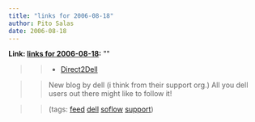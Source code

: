 ```yaml
---
title: "links for 2006-08-18"
author: Pito Salas
date: 2006-08-18
---
```


**Link: [links for 2006-08-18](None):** ""


>>

>>   * [Direct2Dell](<http://www.direct2dell.com/one2one/rss.aspx>)

>>

>> New blog by dell (i think from their support org.) All you dell users out
there might like to follow it!

>>

>> (tags: [feed](<http://del.icio.us/pitosalas/feed>)
[dell](<http://del.icio.us/pitosalas/dell>)
[soflow](<http://del.icio.us/pitosalas/soflow>)
[support](<http://del.icio.us/pitosalas/support>))

>>

>>


